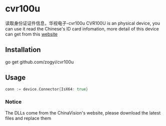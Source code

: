 # cvr100u
读取身份证证件信息，华视电子-cvr100u
CVR100U is an physical device, you can use it read the Chinese's ID card infomation, more detail of this device can get from this [website](http://www.chinaidcard.com/)

## Installation
go get github.com/zogyi/cvr100u

## Usage

```go
conn := device.Connector{IsX64: true}
```

### Notice
The DLLs come from the ChinaVision's website, please download the latest files and replace them
